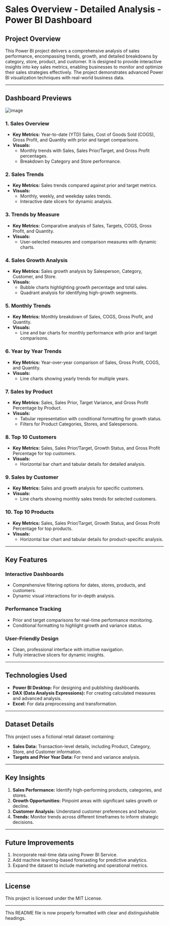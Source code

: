 # **Sales Overview - Detailed Analysis - Power BI Dashboard**

## **Project Overview**
This Power BI project delivers a comprehensive analysis of sales performance, encompassing trends, growth, and detailed breakdowns by category, store, product, and customer. It is designed to provide interactive insights into key sales metrics, enabling businesses to monitor and optimize their sales strategies effectively. The project demonstrates advanced Power BI visualization techniques with real-world business data.

---

## **Dashboard Previews**

![image](https://github.com/user-attachments/assets/ca9d33bc-2764-44e7-8e7c-dec76db034ac)



### **1. Sales Overview**
- **Key Metrics:** Year-to-date (YTD) Sales, Cost of Goods Sold (COGS), Gross Profit, and Quantity with prior and target comparisons.
- **Visuals:**
  - Monthly trends with Sales, Sales Prior/Target, and Gross Profit percentages.
  - Breakdown by Category and Store performance.

### **2. Sales Trends**
- **Key Metrics:** Sales trends compared against prior and target metrics.
- **Visuals:**
  - Monthly, weekly, and weekday sales trends.
  - Interactive date slicers for dynamic analysis.

### **3. Trends by Measure**
- **Key Metrics:** Comparative analysis of Sales, Targets, COGS, Gross Profit, and Quantity.
- **Visuals:**
  - User-selected measures and comparison measures with dynamic charts.

### **4. Sales Growth Analysis**
- **Key Metrics:** Sales growth analysis by Salesperson, Category, Customer, and Store.
- **Visuals:**
  - Bubble charts highlighting growth percentage and total sales.
  - Quadrant analysis for identifying high-growth segments.

### **5. Monthly Trends**
- **Key Metrics:** Monthly breakdown of Sales, COGS, Gross Profit, and Quantity.
- **Visuals:**
  - Line and bar charts for monthly performance with prior and target comparisons.

### **6. Year by Year Trends**
- **Key Metrics:** Year-over-year comparison of Sales, Gross Profit, COGS, and Quantity.
- **Visuals:**
  - Line charts showing yearly trends for multiple years.

### **7. Sales by Product**
- **Key Metrics:** Sales, Sales Prior, Target Variance, and Gross Profit Percentage by Product.
- **Visuals:**
  - Tabular representation with conditional formatting for growth status.
  - Filters for Product Categories, Stores, and Salespersons.

### **8. Top 10 Customers**
- **Key Metrics:** Sales, Sales Prior/Target, Growth Status, and Gross Profit Percentage for top customers.
- **Visuals:**
  - Horizontal bar chart and tabular details for detailed analysis.

### **9. Sales by Customer**
- **Key Metrics:** Sales and growth analysis for specific customers.
- **Visuals:**
  - Line charts showing monthly sales trends for selected customers.

### **10. Top 10 Products**
- **Key Metrics:** Sales, Sales Prior/Target, Growth Status, and Gross Profit Percentage for top products.
- **Visuals:**
  - Horizontal bar chart and tabular details for product-specific analysis.

---

## **Key Features**

### **Interactive Dashboards**
- Comprehensive filtering options for dates, stores, products, and customers.
- Dynamic visual interactions for in-depth analysis.

### **Performance Tracking**
- Prior and target comparisons for real-time performance monitoring.
- Conditional formatting to highlight growth and variance status.

### **User-Friendly Design**
- Clean, professional interface with intuitive navigation.
- Fully interactive slicers for dynamic insights.

---

## **Technologies Used**
- **Power BI Desktop:** For designing and publishing dashboards.
- **DAX (Data Analysis Expressions):** For creating calculated measures and advanced analysis.
- **Excel:** For data preprocessing and transformation.

---

## **Dataset Details**
This project uses a fictional retail dataset containing:
- **Sales Data:** Transaction-level details, including Product, Category, Store, and Customer information.
- **Targets and Prior Year Data:** For trend and variance analysis.

---

## **Key Insights**
1. **Sales Performance:** Identify high-performing products, categories, and stores.
2. **Growth Opportunities:** Pinpoint areas with significant sales growth or decline.
3. **Customer Analysis:** Understand customer preferences and behavior.
4. **Trends:** Monitor trends across different timeframes to inform strategic decisions.

---

## **Future Improvements**
1. Incorporate real-time data using Power BI Service.
2. Add machine learning-based forecasting for predictive analytics.
3. Expand the dataset to include marketing and operational metrics.

---

## **License**
This project is licensed under the MIT License.

--- 

This README file is now properly formatted with clear and distinguishable headings.
